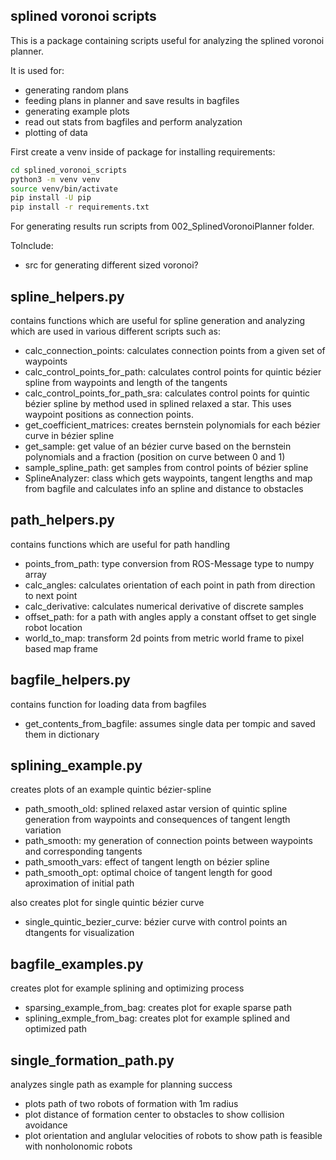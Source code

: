 ## splined voronoi scripts

This is a package containing scripts useful for analyzing the splined voronoi planner.

It is used for:
- generating random plans
- feeding plans in planner and save results in bagfiles
- generating example plots
- read out stats from bagfiles and perform analyzation
- plotting of data

First create a venv inside of package for installing requirements:
```bash
cd splined_voronoi_scripts
python3 -m venv venv
source venv/bin/activate
pip install -U pip
pip install -r requirements.txt
```

For generating results run scripts from 002_SplinedVoronoiPlanner folder.

ToInclude:
- src for generating different sized voronoi?


## spline_helpers.py
contains functions which are useful for spline generation and analyzing which are used in various different scripts such as:
- calc_connection_points: calculates connection points from a given set of waypoints
- calc_control_points_for_path: calculates control points for quintic bézier spline from waypoints and length of the tangents
- calc_control_points_for_path_sra: calculates control points for quintic bézier spline by method used in splined relaxed a star. This uses waypoint positions as connection points.
- get_coefficient_matrices: creates bernstein polynomials for each bézier curve in bézier spline
- get_sample: get value of an bézier curve based on the bernstein polynomials and a fraction (position on curve between 0 and 1)
- sample_spline_path: get samples from control points of bézier spline
- SplineAnalyzer: class which gets waypoints, tangent lengths and map from bagfile and calculates info an spline and distance to obstacles 

## path_helpers.py
contains functions which are useful for path handling
- points_from_path: type conversion from ROS-Message type to numpy array
- calc_angles: calculates orientation of each point in path from direction to next point
- calc_derivative: calculates numerical derivative of discrete samples
- offset_path: for a path with angles apply a constant offset to get single robot location
- world_to_map: transform 2d points from metric world frame to pixel based map frame


## bagfile_helpers.py
contains function for loading data from bagfiles
- get_contents_from_bagfile: assumes single data per tompic and saved them in dictionary


## splining_example.py
creates plots of an example quintic bézier-spline
- path_smooth_old: splined relaxed astar version of quintic spline generation from waypoints and consequences of tangent length variation
- path_smooth: my generation of connection points between waypoints and corresponding tangents
- path_smooth_vars: effect of tangent length on bézier spline
- path_smooth_opt: optimal choice of tangent length for good aproximation of initial path

also creates plot for single quintic bézier curve
- single_quintic_bezier_curve: bézier curve with control points an dtangents for visualization

## bagfile_examples.py
creates plot for example splining and optimizing process
- sparsing_example_from_bag: creates plot for exaple sparse path
- splining_exmple_from_bag: creates plot for example splined and optimized path

## single_formation_path.py
analyzes single path as example for planning success
- plots path of two robots of formation with 1m radius
- plot distance of formation center to obstacles to show collision avoidance
- plot orientation and anglular velocities of robots to show path is feasible with nonholonomic robots
